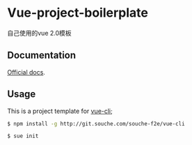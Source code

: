 # Vue-project-boilerplate

自己使用的vue 2.0模板

## Documentation

[Official docs](http://vuejs-templates.github.io/webpack).

## Usage

This is a project template for [vue-cli](http://git.souche.com/souche-f2e/vue-cli);

``` bash
$ npm install -g http://git.souche.com/souche-f2e/vue-cli

$ sue init
```


